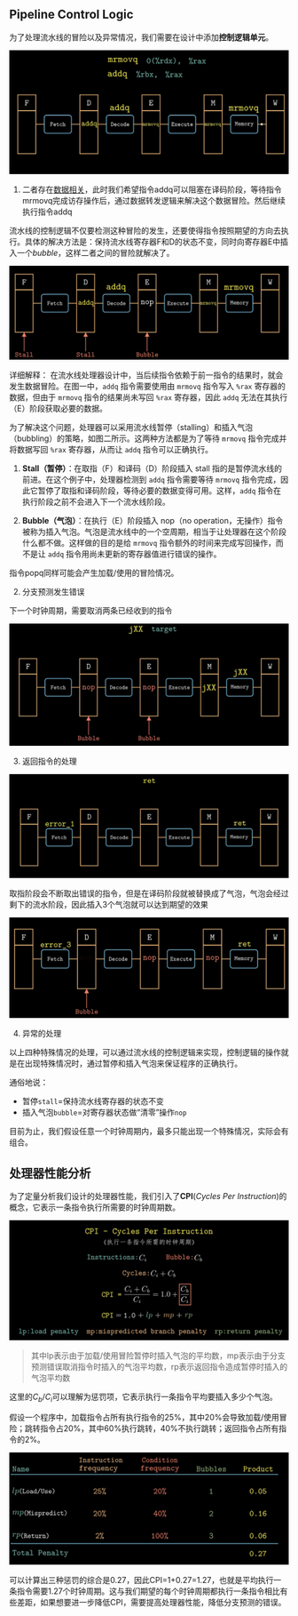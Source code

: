 ## Pipeline Control Logic

为了处理流水线的冒险以及异常情况，我们需要在设计中添加**控制逻辑单元**。

![](storage%20bag/Screenshot%202024-02-27%20at%2022.59.45.png)

1. 二者存在[数据相关](4.7%20数据冒险.md#^ec594c)，此时我们希望指令addq可以阻塞在译码阶段，等待指令mrmovq完成访存操作后，通过数据转发逻辑来解决这个数据冒险。然后继续执行指令addq

流水线的控制逻辑不仅要检测这种冒险的发生，还要使得指令按照期望的方向去执行。具体的解决方法是：保持流水线寄存器F和D的状态不变，同时向寄存器E中插入一个*bubble*，这样二者之间的冒险就解决了。

![](storage%20bag/Screenshot%202024-02-27%20at%2023.00.08.png)

详细解释：
在流水线处理器设计中，当后续指令依赖于前一指令的结果时，就会发生数据冒险。在图一中，`addq` 指令需要使用由 `mrmovq` 指令写入 `%rax` 寄存器的数据，但由于 `mrmovq` 指令的结果尚未写回 `%rax` 寄存器，因此 `addq` 无法在其执行（E）阶段获取必要的数据。

为了解决这个问题，处理器可以采用流水线暂停（stalling）和插入气泡（bubbling）的策略，如图二所示。这两种方法都是为了等待 `mrmovq` 指令完成并将数据写回 `%rax` 寄存器，从而让 `addq` 指令可以正确执行。

1. **Stall（暂停）**：在取指（F）和译码（D）阶段插入 stall 指的是暂停流水线的前进。在这个例子中，处理器检测到 `addq` 指令需要等待 `mrmovq` 指令完成，因此它暂停了取指和译码阶段，等待必要的数据变得可用。这样，`addq` 指令在执行阶段之前不会进入下一个流水线阶段。

2. **Bubble（气泡）**：在执行（E）阶段插入 nop（no operation，无操作）指令被称为插入气泡。气泡是流水线中的一个空周期，相当于让处理器在这个阶段什么都不做。这样做的目的是给 `mrmovq` 指令额外的时间来完成写回操作，而不是让 `addq` 指令用尚未更新的寄存器值进行错误的操作。

指令popq同样可能会产生加载/使用的冒险情况。

2. 分支预测发生错误

下一个时钟周期，需要取消两条已经收到的指令

![](storage%20bag/Screenshot%202024-02-27%20at%2023.07.36.png)

3. 返回指令的处理

![](storage%20bag/Screenshot%202024-02-27%20at%2023.11.47.png)

取指阶段会不断取出错误的指令，但是在译码阶段就被替换成了气泡，气泡会经过剩下的流水阶段，因此插入3个气泡就可以达到期望的效果

![](storage%20bag/Screenshot%202024-02-27%20at%2023.12.03.png)

4. 异常的处理

以上四种特殊情况的处理，可以通过流水线的控制逻辑来实现，控制逻辑的操作就是在出现特殊情况时，通过暂停和插入气泡来保证程序的正确执行。

通俗地说：
- 暂停`stall`=保持流水线寄存器的状态不变
- 插入气泡`bubble`=对寄存器状态做“清零”操作`nop`

目前为止，我们假设任意一个时钟周期内，最多只能出现一个特殊情况，实际会有组合。

## 处理器性能分析

为了定量分析我们设计的处理器性能，我们引入了**CPI**(*Cycles Per Instruction*)的概念，它表示一条指令执行所需要的时钟周期数。

![](storage%20bag/Screenshot%202024-02-27%20at%2023.23.05.png)
> 其中lp表示由于加载/使用冒险暂停时插入气泡的平均数，mp表示由于分支预测错误取消指令时插入的气泡平均数，rp表示返回指令造成暂停时插入的气泡平均数

这里的$C_b/C_i$可以理解为惩罚项，它表示执行一条指令平均要插入多少个气泡。

假设一个程序中，加载指令占所有执行指令的25%，其中20%会导致加载/使用冒险；跳转指令占20%，其中60%执行跳转，40%不执行跳转；返回指令占所有指令的2%。

![](storage%20bag/Screenshot%202024-02-27%20at%2023.27.53.png)

可以计算出三种惩罚的综合是0.27，因此CPI=1+0.27=1.27，也就是平均执行一条指令需要1.27个时钟周期。这与我们期望的每个时钟周期都执行一条指令相比有些差距，如果想要进一步降低CPI，需要提高处理器性能，降低分支预测的错误。


